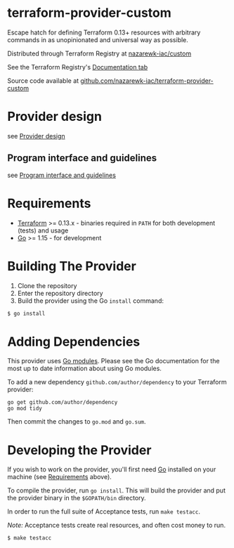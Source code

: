 # terraform-provider-custom

Escape hatch for defining Terraform 0.13+ resources with arbitrary commands in as unopinionated and universal way as possible.

Distributed through Terraform Registry at [nazarewk-iac/custom](https://registry.terraform.io/providers/nazarewk-iac/custom/latest)

See the Terraform Registry's [Documentation tab](https://registry.terraform.io/providers/nazarewk-iac/custom/latest/docs)

Source code available at [github.com/nazarewk-iac/terraform-provider-custom](https://github.com/nazarewk-iac/terraform-provider-custom)

# Provider design

see [Provider design](https://registry.terraform.io/providers/nazarewk-iac/custom/latest/docs#provider-design)

## Program interface and guidelines

see [Program interface and guidelines](https://registry.terraform.io/providers/nazarewk-iac/custom/latest/docs#program-interface-and-guidelines)

# Requirements

-	[Terraform](https://www.terraform.io/downloads.html) >= 0.13.x - binaries required in `PATH` for both development (tests) and usage
-	[Go](https://golang.org/doc/install) >= 1.15 - for development

# Building The Provider

1. Clone the repository
1. Enter the repository directory
1. Build the provider using the Go `install` command: 
```sh
$ go install
```

# Adding Dependencies

This provider uses [Go modules](https://github.com/golang/go/wiki/Modules).
Please see the Go documentation for the most up to date information about using Go modules.

To add a new dependency `github.com/author/dependency` to your Terraform provider:

```
go get github.com/author/dependency
go mod tidy
```

Then commit the changes to `go.mod` and `go.sum`.

# Developing the Provider

If you wish to work on the provider, you'll first need [Go](http://www.golang.org) installed on your machine (see [Requirements](#requirements) above).

To compile the provider, run `go install`. This will build the provider and put the provider binary in the `$GOPATH/bin` directory.

In order to run the full suite of Acceptance tests, run `make testacc`.

*Note:* Acceptance tests create real resources, and often cost money to run.

```sh
$ make testacc
```

